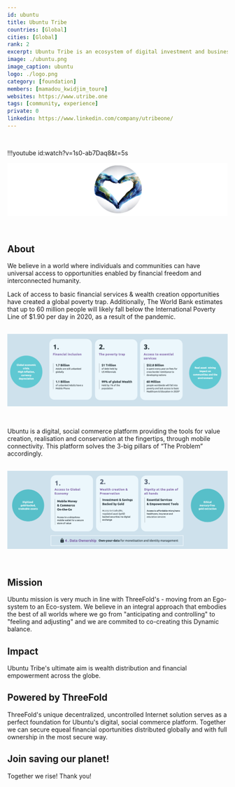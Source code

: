```yaml
---
id: ubuntu
title: Ubuntu Tribe
countries: [Global]
cities: [Global]
rank: 2
excerpt: Ubuntu Tribe is an ecosystem of digital investment and business management tools aiming at boosting financial inclusion.
image: ./ubuntu.png
image_caption: ubuntu
logo: ./logo.png
category: [foundation]
members: [mamadou_kwidjim_toure]
websites: https://www.utribe.one
tags: [community, experience]
private: 0
linkedin: https://www.linkedin.com/company/utribeone/
---
```


<br/>

!!!youtube id:watch?v=1s0-ab7Daq8&t=5s

![ubuntu_platform](./ubuntu_tribe.png)

<br/>

## About

We believe in a world where individuals and communities can have universal access to opportunities enabled by financial freedom and interconnected humanity.
<br/>

Lack of access to basic financial services & wealth creation opportunities have created a global poverty trap. Additionally, The World Bank estimates that up to 60 million people will likely fall below the International Poverty Line of $1.90 per day in 2020, as a result of the pandemic.
<br/>
<br/>

![problem](./ubuntu_problem.png)

<br/>

Ubuntu is a digital, social commerce platform providing the tools for value creation, realisation and conservation at the fingertips, through mobile connectivity. This platform solves the 3-big pillars of “The Problem” accordingly.
<br/>
<br/>

![solution](./ubuntu_solution.png)

<br/>

## Mission

Ubuntu mission is very much in line with ThreeFold's - moving from an Ego-system to an Eco-system. We believe in an integral approach that embodies the best of all worlds where we go from "anticipating and controlling" to "feeling and adjusting" and we are commited to co-creating this Dynamic balance.

## Impact

Ubuntu Tribe's ultimate aim is wealth distribution and financial empowerment across the globe.

## Powered by ThreeFold

ThreeFold's unique decentralized, uncontrolled Internet solution serves as a perfect foundation for Ubuntu's digital, social commerce platform. Together we can secure equeal financial oportunities distributed globally and with full ownership in the most secure way.

## Join saving our planet!

Together we rise! Thank you!
